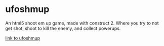 ufoshmup
========
An html5 shoot em up game, made with construct 2. Where you try to not get shot, shoot to kill the enemy, and collect powerups.

<a href="http://mcdaniele.github.io/ufoshmup/ufoshmup.html">link to ufoshmup</a>
